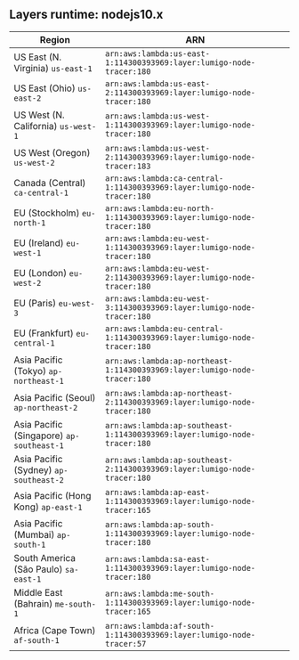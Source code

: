 Layers runtime: nodejs10.x
----
| Region | ARN |
| --- | --- |
|US East (N. Virginia)  `us-east-1`|`arn:aws:lambda:us-east-1:114300393969:layer:lumigo-node-tracer:180`|
|US East (Ohio)  `us-east-2`|`arn:aws:lambda:us-east-2:114300393969:layer:lumigo-node-tracer:180`|
|US West (N. California)  `us-west-1`|`arn:aws:lambda:us-west-1:114300393969:layer:lumigo-node-tracer:180`|
|US West (Oregon)  `us-west-2`|`arn:aws:lambda:us-west-2:114300393969:layer:lumigo-node-tracer:183`|
|Canada (Central)  `ca-central-1`|`arn:aws:lambda:ca-central-1:114300393969:layer:lumigo-node-tracer:180`|
|EU (Stockholm)  `eu-north-1`|`arn:aws:lambda:eu-north-1:114300393969:layer:lumigo-node-tracer:180`|
|EU (Ireland)  `eu-west-1`|`arn:aws:lambda:eu-west-1:114300393969:layer:lumigo-node-tracer:180`|
|EU (London)  `eu-west-2`|`arn:aws:lambda:eu-west-2:114300393969:layer:lumigo-node-tracer:180`|
|EU (Paris)  `eu-west-3`|`arn:aws:lambda:eu-west-3:114300393969:layer:lumigo-node-tracer:180`|
|EU (Frankfurt)  `eu-central-1`|`arn:aws:lambda:eu-central-1:114300393969:layer:lumigo-node-tracer:180`|
|Asia Pacific (Tokyo)  `ap-northeast-1`|`arn:aws:lambda:ap-northeast-1:114300393969:layer:lumigo-node-tracer:180`|
|Asia Pacific (Seoul)  `ap-northeast-2`|`arn:aws:lambda:ap-northeast-2:114300393969:layer:lumigo-node-tracer:180`|
|Asia Pacific (Singapore)  `ap-southeast-1`|`arn:aws:lambda:ap-southeast-1:114300393969:layer:lumigo-node-tracer:180`|
|Asia Pacific (Sydney)  `ap-southeast-2`|`arn:aws:lambda:ap-southeast-2:114300393969:layer:lumigo-node-tracer:180`|
|Asia Pacific (Hong Kong)  `ap-east-1`|`arn:aws:lambda:ap-east-1:114300393969:layer:lumigo-node-tracer:165`|
|Asia Pacific (Mumbai)  `ap-south-1`|`arn:aws:lambda:ap-south-1:114300393969:layer:lumigo-node-tracer:180`|
|South America (São Paulo)  `sa-east-1`|`arn:aws:lambda:sa-east-1:114300393969:layer:lumigo-node-tracer:180`|
|Middle East (Bahrain)  `me-south-1`|`arn:aws:lambda:me-south-1:114300393969:layer:lumigo-node-tracer:165`|
|Africa (Cape Town)  `af-south-1`|`arn:aws:lambda:af-south-1:114300393969:layer:lumigo-node-tracer:57`|
